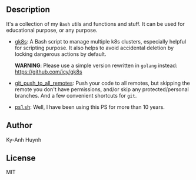 ## Description

It's a collection of my `Bash` utils and functions and stuff.
It can be used for educational purpose, or any purpose.

* [gk8s](bin/gk8s): A Bash script to manage multiple k8s clusters,
  especially helpful for scripting purpose. It also helps to avoid
  accidental deletion by locking dangerous actions by default.

  **WARNING**: Please use a simple version rewritten in `golang` instead:
  https://github.com/icy/gk8s
* [git_push_to_all_remotes](libs/git.sh): Push your code to all remotes,
  but skipping the remote you don't have permissions, and/or skip any
  protected/personal branches. And a few convenient shortcuts for `git`.
* [ps1.sh](libs/ps1.sh): Well, I have been using this PS for more than 10 years.

## Author

Ky-Anh Huynh

## License

MIT
